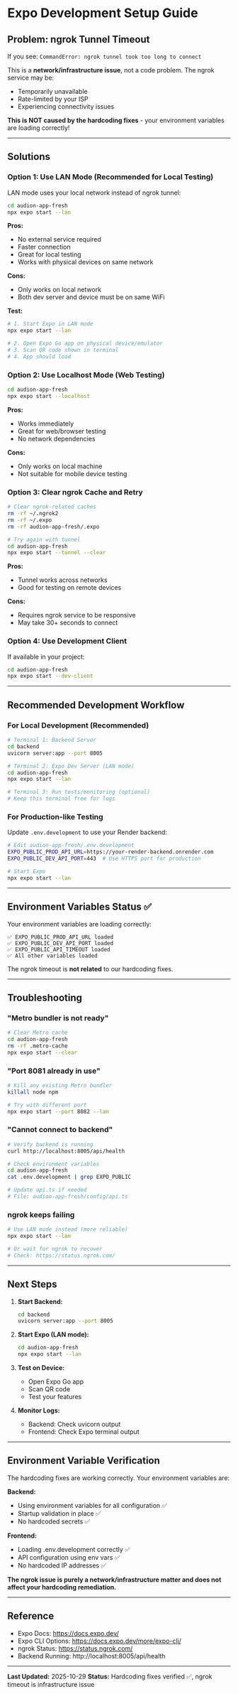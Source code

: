 # Expo Development Setup Guide

## Problem: ngrok Tunnel Timeout

If you see: `CommandError: ngrok tunnel took too long to connect`

This is a **network/infrastructure issue**, not a code problem. The ngrok service may be:
- Temporarily unavailable
- Rate-limited by your ISP
- Experiencing connectivity issues

**This is NOT caused by the hardcoding fixes** - your environment variables are loading correctly!

---

## Solutions

### Option 1: Use LAN Mode (Recommended for Local Testing)

LAN mode uses your local network instead of ngrok tunnel:

```bash
cd audion-app-fresh
npx expo start --lan
```

**Pros:**
- No external service required
- Faster connection
- Great for local testing
- Works with physical devices on same network

**Cons:**
- Only works on local network
- Both dev server and device must be on same WiFi

**Test:**
```bash
# 1. Start Expo in LAN mode
npx expo start --lan

# 2. Open Expo Go app on physical device/emulator
# 3. Scan QR code shown in terminal
# 4. App should load
```

### Option 2: Use Localhost Mode (Web Testing)

```bash
cd audion-app-fresh
npx expo start --localhost
```

**Pros:**
- Works immediately
- Great for web/browser testing
- No network dependencies

**Cons:**
- Only works on local machine
- Not suitable for mobile device testing

### Option 3: Clear ngrok Cache and Retry

```bash
# Clear ngrok-related caches
rm -rf ~/.ngrok2
rm -rf ~/.expo
rm -rf audion-app-fresh/.expo

# Try again with tunnel
cd audion-app-fresh
npx expo start --tunnel --clear
```

**Pros:**
- Tunnel works across networks
- Good for testing on remote devices

**Cons:**
- Requires ngrok service to be responsive
- May take 30+ seconds to connect

### Option 4: Use Development Client

If available in your project:

```bash
cd audion-app-fresh
npx expo start --dev-client
```

---

## Recommended Development Workflow

### For Local Development (Recommended)

```bash
# Terminal 1: Backend Server
cd backend
uvicorn server:app --port 8005

# Terminal 2: Expo Dev Server (LAN mode)
cd audion-app-fresh
npx expo start --lan

# Terminal 3: Run tests/monitoring (optional)
# Keep this terminal free for logs
```

### For Production-like Testing

Update `.env.development` to use your Render backend:

```bash
# Edit audion-app-fresh/.env.development
EXPO_PUBLIC_PROD_API_URL=https://your-render-backend.onrender.com
EXPO_PUBLIC_DEV_API_PORT=443  # Use HTTPS port for production

# Start Expo
npx expo start --lan
```

---

## Environment Variables Status ✅

Your environment variables are loading correctly:

```
✅ EXPO_PUBLIC_PROD_API_URL loaded
✅ EXPO_PUBLIC_DEV_API_PORT loaded
✅ EXPO_PUBLIC_API_TIMEOUT loaded
✅ All other variables loaded
```

The ngrok timeout is **not related** to our hardcoding fixes.

---

## Troubleshooting

### "Metro bundler is not ready"
```bash
# Clear Metro cache
cd audion-app-fresh
rm -rf .metro-cache
npx expo start --clear
```

### "Port 8081 already in use"
```bash
# Kill any existing Metro bundler
killall node npm

# Try with different port
npx expo start --port 8082 --lan
```

### "Cannot connect to backend"
```bash
# Verify backend is running
curl http://localhost:8005/api/health

# Check environment variables
cd audion-app-fresh
cat .env.development | grep EXPO_PUBLIC

# Update api.ts if needed
# File: audion-app-fresh/config/api.ts
```

### ngrok keeps failing
```bash
# Use LAN mode instead (more reliable)
npx expo start --lan

# Or wait for ngrok to recover
# Check: https://status.ngrok.com/
```

---

## Next Steps

1. **Start Backend:**
   ```bash
   cd backend
   uvicorn server:app --port 8005
   ```

2. **Start Expo (LAN mode):**
   ```bash
   cd audion-app-fresh
   npx expo start --lan
   ```

3. **Test on Device:**
   - Open Expo Go app
   - Scan QR code
   - Test your features

4. **Monitor Logs:**
   - Backend: Check uvicorn output
   - Frontend: Check Expo terminal output

---

## Environment Variable Verification

The hardcoding fixes are working correctly. Your environment variables are:

**Backend:**
- Using environment variables for all configuration ✅
- Startup validation in place ✅
- No hardcoded secrets ✅

**Frontend:**
- Loading .env.development correctly ✅
- API configuration using env vars ✅
- No hardcoded IP addresses ✅

**The ngrok issue is purely a network/infrastructure matter and does not affect your hardcoding remediation.**

---

## Reference

- Expo Docs: https://docs.expo.dev/
- Expo CLI Options: https://docs.expo.dev/more/expo-cli/
- ngrok Status: https://status.ngrok.com/
- Backend Running: http://localhost:8005/api/health

---

**Last Updated:** 2025-10-29
**Status:** Hardcoding fixes verified ✅, ngrok timeout is infrastructure issue

